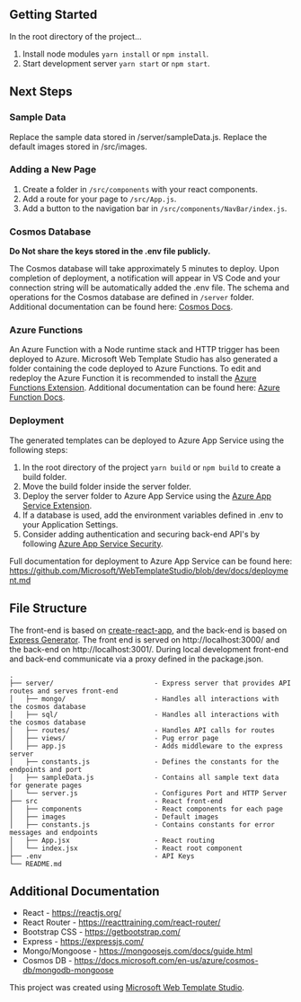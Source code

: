 ## Getting Started

In the root directory of the project...

1. Install node modules `yarn install` or `npm install`.
2. Start development server `yarn start` or `npm start`.

## Next Steps

### Sample Data

Replace the sample data stored in /server/sampleData.js.
Replace the default images stored in /src/images.

### Adding a New Page

1. Create a folder in `/src/components` with your react components.
2. Add a route for your page to `/src/App.js`.
3. Add a button to the navigation bar in `/src/components/NavBar/index.js`.

### Cosmos Database

**Do Not share the keys stored in the .env file publicly.**

The Cosmos database will take approximately 5 minutes to deploy. Upon completion of deployment,
a notification will appear in VS Code and your connection string will be automatically added
the .env file. The schema and operations for the Cosmos database are defined in `/server` folder.
Additional documentation can be found here: [Cosmos Docs](https://github.com/Microsoft/WebTemplateStudio/blob/dev/docs/services/azure-cosmos.md).

### Azure Functions

An Azure Function with a Node runtime stack and HTTP trigger has been deployed to Azure. Microsoft Web Template Studio
has also generated a folder containing the code deployed to Azure Functions. To edit and redeploy the Azure
Function it is recommended to install the [Azure Functions Extension](https://marketplace.visualstudio.com/items?itemName=ms-azuretools.vscode-azurefunctions). Additional documentation can be found here: [Azure Function Docs](https://github.com/Microsoft/WebTemplateStudio/blob/dev/docs/services/azure-functions.md).

### Deployment

The generated templates can be deployed to Azure App Service using the following steps:

1. In the root directory of the project `yarn build` or `npm build` to create a build folder.
2. Move the build folder inside the server folder.
3. Deploy the server folder to Azure App Service using the [Azure App Service Extension](https://marketplace.visualstudio.com/items?itemName=ms-azuretools.vscode-azureappservice).
4. If a database is used, add the environment variables defined in .env to your Application Settings.
5. Consider adding authentication and securing back-end API's by following [Azure App Service Security](https://docs.microsoft.com/en-us/azure/app-service/overview-security).

Full documentation for deployment to Azure App Service can be found here: https://github.com/Microsoft/WebTemplateStudio/blob/dev/docs/deployment.md

## File Structure

The front-end is based on [create-react-app](https://github.com/facebook/create-react-app), and the
back-end is based on [Express Generator](https://expressjs.com/en/starter/generator.html). The front
end is served on http://localhost:3000/ and the back-end on http://localhost:3001/. During local
development front-end and back-end communicate via a proxy defined in the package.json.

```
.
├── server/                         - Express server that provides API routes and serves front-end
│   ├── mongo/                      - Handles all interactions with the cosmos database
│   ├── sql/                        - Handles all interactions with the cosmos database
│   ├── routes/                     - Handles API calls for routes
│   ├── views/                      - Pug error page
│   ├── app.js                      - Adds middleware to the express server
│   ├── constants.js                - Defines the constants for the endpoints and port
│   ├── sampleData.js               - Contains all sample text data for generate pages
│   └── server.js                   - Configures Port and HTTP Server
├── src                             - React front-end
│   ├── components                  - React components for each page
│   ├── images                      - Default images
│   ├── constants.js                - Contains constants for error messages and endpoints
│   ├── App.jsx                     - React routing
│   └── index.jsx                   - React root component
├── .env                            - API Keys
└── README.md
```

## Additional Documentation

- React - https://reactjs.org/
- React Router - https://reacttraining.com/react-router/
- Bootstrap CSS - https://getbootstrap.com/
- Express - https://expressjs.com/
- Mongo/Mongoose - https://mongoosejs.com/docs/guide.html
- Cosmos DB - https://docs.microsoft.com/en-us/azure/cosmos-db/mongodb-mongoose

This project was created using [Microsoft Web Template Studio](https://github.com/Microsoft/WebTemplateStudio).
